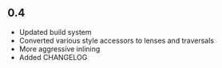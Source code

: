 0.4
-----
* Updated build system
* Converted various style accessors to lenses and traversals
* More aggressive inlining
* Added CHANGELOG
